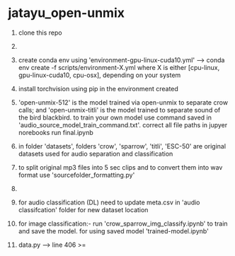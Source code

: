 # jatayu_open-unmix

1. clone this repo
2. 
3. create conda env using 'environment-gpu-linux-cuda10.yml'  --> conda env create -f scripts/environment-X.yml where X is either [cpu-linux, gpu-linux-cuda10, cpu-osx], depending on your system
4. install torchvision using pip in the environment created
5. 'open-unmix-512' is the model trained via open-unmix to separate crow calls; and 'open-unmix-titli' is the model trained to separate sound of the bird blackbird.
    to train your own model use command saved in 'audio_source_model_train_command.txt'. 
    correct all file paths in jupyer norebooks
    run final.ipynb

6. in folder 'datasets', folders 'crow', 'sparrow', 'titli', 'ESC-50' are original datasets used for audio separation and classification
7. to split original mp3 files into 5 sec clips and to convert them into wav format use 'sourcefolder_formatting.py'
8. 
9. for audio classification (DL) need to update meta.csv in 'audio classifcation' folder for new dataset location 
10. for image classification:-
      run 'crow_sparrow_img_classify.ipynb' to train and save the model.
      for using saved model 'trained-model.ipynb'
10. data.py --> line 406 >=
